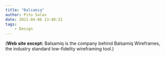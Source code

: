 ```yaml
---
title: "Balsamiq"
author: Pito Salas
date: 2021-04-06 13:40:22
tags:
    - Design
---
```


(**Web site except:** Balsamiq is the company behind Balsamiq Wireframes, the industry standard low-fidelity wireframing tool.) 
